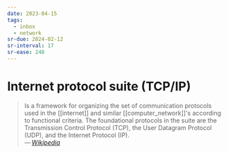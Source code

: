 ```yaml
---
date: 2023-04-15
tags:
  - inbox
  - network
sr-due: 2024-02-12
sr-interval: 17
sr-ease: 248
---
```

# Internet protocol suite (TCP/IP)

> Is a framework for organizing the set of communication protocols used in the
> [[internet]] and similar [[computer_network]]'s according to functional
> criteria. The foundational protocols in the suite are the Transmission Control
> Protocol (TCP), the User Datagram Protocol (UDP), and the Internet Protocol
> (IP).\
> — <cite>[Wikipedia](https://en.wikipedia.org/wiki/Internet_protocol_suite)</cite>
